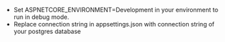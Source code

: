 - Set ASPNETCORE_ENVIRONMENT=Development in your environment to run in debug mode.
- Replace connection string in appsettings.json with connection string of your postgres database
